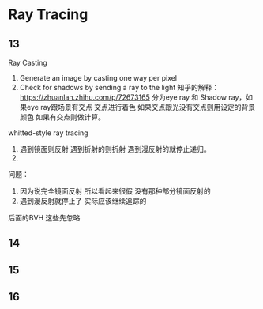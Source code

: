 # Ray Tracing

## 13  

Ray Casting
1. Generate an image by casting one way per pixel
2. Check for shadows by sending a ray to the light
知乎的解释：https://zhuanlan.zhihu.com/p/72673165
分为eye ray 和 Shadow ray，如果eye ray跟场景有交点 交点进行着色 如果交点跟光没有交点则用设定的背景颜色 如果有交点则做计算。

whitted-style ray tracing
1. 遇到镜面则反射 遇到折射的则折射 遇到漫反射的就停止递归。
2. 
问题：
1. 因为说完全镜面反射 所以看起来很假 没有那种部分镜面反射的
2. 遇到漫反射就停止了 实际应该继续追踪的

后面的BVH 这些先忽略

## 14  



## 15  

## 16  

